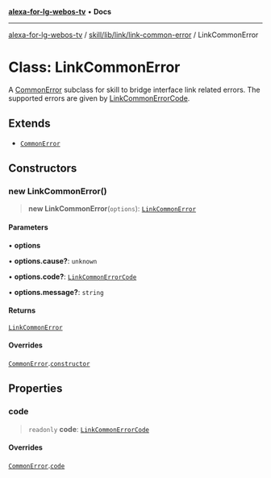 [**alexa-for-lg-webos-tv**](../../../../../README.md) • **Docs**

***

[alexa-for-lg-webos-tv](../../../../../modules.md) / [skill/lib/link/link-common-error](../README.md) / LinkCommonError

# Class: LinkCommonError

A [CommonError](../../../../../common/error/classes/CommonError.md) subclass for skill to bridge
interface link related errors. The supported errors are given by
[LinkCommonErrorCode](../type-aliases/LinkCommonErrorCode.md).

## Extends

- [`CommonError`](../../../../../common/error/classes/CommonError.md)

## Constructors

### new LinkCommonError()

> **new LinkCommonError**(`options`): [`LinkCommonError`](LinkCommonError.md)

#### Parameters

• **options**

• **options.cause?**: `unknown`

• **options.code?**: [`LinkCommonErrorCode`](../type-aliases/LinkCommonErrorCode.md)

• **options.message?**: `string`

#### Returns

[`LinkCommonError`](LinkCommonError.md)

#### Overrides

[`CommonError`](../../../../../common/error/classes/CommonError.md).[`constructor`](../../../../../common/error/classes/CommonError.md#constructors)

## Properties

### code

> `readonly` **code**: [`LinkCommonErrorCode`](../type-aliases/LinkCommonErrorCode.md)

#### Overrides

[`CommonError`](../../../../../common/error/classes/CommonError.md).[`code`](../../../../../common/error/classes/CommonError.md#code)
